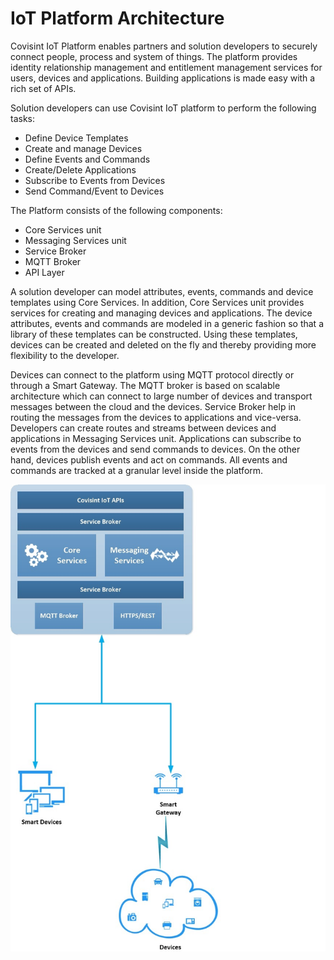 # IoT Platform Architecture

Covisint IoT Platform enables partners and solution developers to securely connect people, process and system of things. The platform provides identity relationship management and entitlement management services for users, devices and applications. Building applications is made easy with a rich set of APIs.

Solution developers can use Covisint IoT platform to perform the following tasks:
* Define Device Templates
* Create and manage Devices
* Define Events and Commands
* Create/Delete Applications
* Subscribe to Events from Devices
* Send Command/Event to Devices


The Platform consists of the following components:
* Core Services unit
* Messaging Services unit
* Service Broker
* MQTT Broker
* API Layer

A solution developer can model attributes, events, commands and device templates using Core Services. In addition, Core Services unit provides services for creating and managing devices and applications. The device attributes, events and commands are modeled in a generic fashion so that a library of these templates can be constructed. Using these templates, devices can be created and deleted on the fly and thereby providing more flexibility to the developer.

Devices can connect to the platform using MQTT protocol directly or through a Smart Gateway. The MQTT broker is based on scalable architecture which can connect to large number of devices and transport messages between the cloud and the devices. Service Broker help in routing the messages from the devices to applications and vice-versa. Developers can create routes and streams between devices and applications in Messaging Services unit. Applications can subscribe to events from the devices and send commands to devices. On the other hand, devices publish events and act on commands. All events and commands are tracked at a granular level inside the platform.

![](IoT_Architecture.jpg)